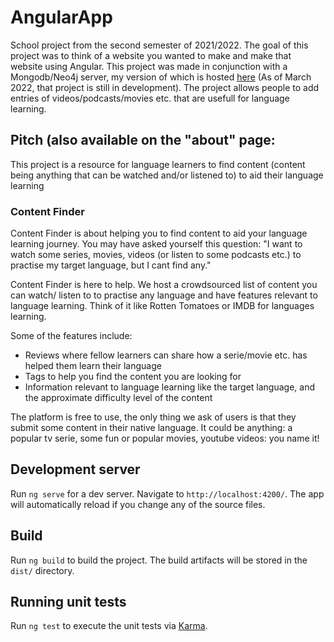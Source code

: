 # AngularApp

School project from the second semester of 2021/2022. The goal of this project was to think of a website you wanted to make and make that website using Angular. This project was made in conjunction with a Mongodb/Neo4j server, my version of which is hosted [here](https://github.com/TeaDrinkingProgrammer/mongoose-server) (As of March 2022, that project is still in development). The project allows people to add entries of videos/podcasts/movies etc. that are usefull for language learning.

  ## Pitch (also available on the "about" page:
This project is a resource for language learners to find content (content
  being anything that can be watched and/or listened to) to aid their language
  learning  
  ### Content Finder  
  Content Finder is about helping you to find content to aid your language
  learning journey. You may have asked yourself this question:
  "I want to watch some series, movies, videos (or listen to some podcasts etc.)
  to practise my target language, but I cant find any."  
  
  Content Finder is here to help. We host a crowdsourced list of content you can
  watch/ listen to to practise any language and have features relevant to
  language learning.
  Think of it like Rotten Tomatoes or IMDB for languages learning.  
    
  Some of the features include:
<ul>
  <li>
    Reviews where fellow learners can share how a serie/movie etc. has helped
    them learn their language
  </li>
  <li>Tags to help you find the content you are looking for</li>
  <li>
    Information relevant to language learning like the target language, and the
    approximate difficulty level of the content
  </li>
</ul>
  The platform is free to use, the only thing we ask of users is that they
  submit some content in their native language.  
  It could be anything: a popular tv serie, some fun or popular movies, youtube
  videos: you name it!
  
## Development server

Run `ng serve` for a dev server. Navigate to `http://localhost:4200/`. The app will automatically reload if you change any of the source files.

## Build

Run `ng build` to build the project. The build artifacts will be stored in the `dist/` directory.

## Running unit tests

Run `ng test` to execute the unit tests via [Karma](https://karma-runner.github.io).
